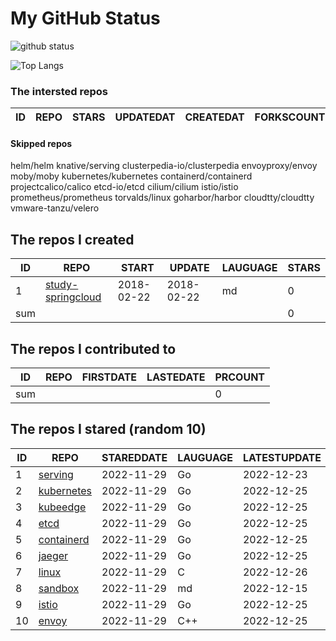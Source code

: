 # My GitHub Status

<img src="https://github-readme-stats-1.yihong0618.vercel.app/api?username=daoqingniu&show_icons=true&&&hide_title=true&count_private=true" alt="github status" />

![Top Langs](https://github-readme-stats-1.yihong0618.vercel.app/api/top-langs/?username=daoqingniu&layout=compact)

<!--START_SECTION:github_repos-->
### The intersted repos
| ID | REPO | STARS | UPDATEDAT | CREATEDAT | FORKSCOUNT | DESCRIPTIONS |
|----|------|-------|-----------|-----------|------------|--------------|



#### Skipped repos
helm/helm
knative/serving
clusterpedia-io/clusterpedia
envoyproxy/envoy
moby/moby
kubernetes/kubernetes
containerd/containerd
projectcalico/calico
etcd-io/etcd
cilium/cilium
istio/istio
prometheus/prometheus
torvalds/linux
goharbor/harbor
cloudtty/cloudtty
vmware-tanzu/velero<!--END_SECTION:github_repos-->

<!--START_SECTION:my_github-->
## The repos I created
| ID  |                                 REPO                                 |   START    |   UPDATE   | LAUGUAGE | STARS |
|-----|----------------------------------------------------------------------|------------|------------|----------|-------|
|   1 | [study-springcloud](https://github.com/daoqingniu/study-springcloud) | 2018-02-22 | 2018-02-22 | md       |     0 |
| sum |                                                                      |            |            |          |     0 |

## The repos I contributed to
| ID  | REPO | FIRSTDATE | LASTEDATE | PRCOUNT |
|-----|------|-----------|-----------|---------|
| sum |      |           |           |       0 |

## The repos I stared (random 10)
| ID |                          REPO                          | STAREDDATE | LAUGUAGE | LATESTUPDATE |
|----|--------------------------------------------------------|------------|----------|--------------|
|  1 | [serving](https://github.com/knative/serving)          | 2022-11-29 | Go       | 2022-12-23   |
|  2 | [kubernetes](https://github.com/kubernetes/kubernetes) | 2022-11-29 | Go       | 2022-12-25   |
|  3 | [kubeedge](https://github.com/kubeedge/kubeedge)       | 2022-11-29 | Go       | 2022-12-25   |
|  4 | [etcd](https://github.com/etcd-io/etcd)                | 2022-11-29 | Go       | 2022-12-25   |
|  5 | [containerd](https://github.com/containerd/containerd) | 2022-11-29 | Go       | 2022-12-25   |
|  6 | [jaeger](https://github.com/jaegertracing/jaeger)      | 2022-11-29 | Go       | 2022-12-25   |
|  7 | [linux](https://github.com/torvalds/linux)             | 2022-11-29 | C        | 2022-12-26   |
|  8 | [sandbox](https://github.com/cncf/sandbox)             | 2022-11-29 | md       | 2022-12-15   |
|  9 | [istio](https://github.com/istio/istio)                | 2022-11-29 | Go       | 2022-12-25   |
| 10 | [envoy](https://github.com/envoyproxy/envoy)           | 2022-11-29 | C++      | 2022-12-25   |

<!--END_SECTION:my_github-->
